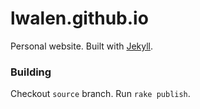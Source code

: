 lwalen.github.io
================

Personal website. Built with [Jekyll](http://jekyllrb.com).

### Building
Checkout `source` branch. Run `rake publish`.
